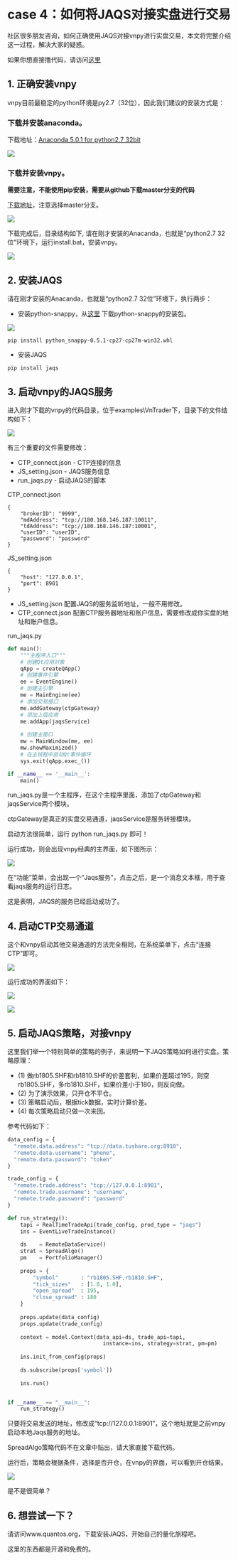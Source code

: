 # case 4：如何将JAQS对接实盘进行交易

社区很多朋友咨询，如何正确使用JAQS对接vnpy进行实盘交易，本文将完整介绍这一过程，解决大家的疑惑。

如果你想直接撸代码，请访问[这里](https://github.com/PKUJohnson/LearnJaqsByExample/blob/master/notebook/case4.zip)

## 1. 正确安装vnpy

vnpy目前最稳定的python环境是py2.7（32位），因此我们建议的安装方式是：

### 下载并安装anaconda。

下载地址：[Anaconda 5.0.1 for python2.7 32bit](https://www.anaconda.com/download/)

![](https://github.com/PKUJohnson/LearnJaqsByExample/blob/master/image/case4-1.png)

### 下载并安装vnpy。

**需要注意，不能使用pip安装，需要从github下载master分支的代码**

[下载地址](https://github.com/vnpy/vnpy)，注意选择master分支。

![](https://github.com/PKUJohnson/LearnJaqsByExample/blob/master/image/case4-2.png)

下载完成后，目录结构如下, 请在刚才安装的Anacanda，也就是“python2.7 32位”环境下，运行install.bat，安装vnpy。

![](https://github.com/PKUJohnson/LearnJaqsByExample/blob/master/image/case4-3.png)

## 2. 安装JAQS

请在刚才安装的Anacanda，也就是“python2.7 32位”环境下，执行两步：

+ 安装python-snappy，从[这里](https://www.lfd.uci.edu/~gohlke/pythonlibs/#python-snappys) 下载python-snappy的安装包。

![](https://github.com/PKUJohnson/LearnJaqsByExample/blob/master/image/case4-4.png)

```shell
pip install python_snappy-0.5.1-cp27-cp27m-win32.whl
```

+ 安装JAQS

```shell
pip install jaqs
```

## 3. 启动vnpy的JAQS服务

进入刚才下载的vnpy的代码目录，位于examples\VnTrader下，目录下的文件结构如下：

![](https://github.com/PKUJohnson/LearnJaqsByExample/blob/master/image/case4-5.png)

有三个重要的文件需要修改：

+ CTP_connect.json - CTP连接的信息
+ JS_setting.json - JAQS服务信息
+ run_jaqs.py - 启动JAQS的脚本

CTP_connect.json
```
{
    "brokerID": "9999", 
    "mdAddress": "tcp://180.168.146.187:10011", 
    "tdAddress": "tcp://180.168.146.187:10001", 
    "userID": "userID",
    "password": "password"    
}
```

JS_setting.json
```
{
    "host": "127.0.0.1",
    "port": 8901
}
```

+ JS_setting.json  配置JAQS的服务监听地址，一般不用修改。
+ CTP_connect.json 配置CTP服务器地址和账户信息，需要修改成你实盘的地址和账户信息。

run_jaqs.py
```python
def main():
    """主程序入口"""
    # 创建Qt应用对象
    qApp = createQApp()
    # 创建事件引擎
    ee = EventEngine()
    # 创建主引擎
    me = MainEngine(ee)
    # 添加交易接口
    me.addGateway(ctpGateway)
    # 添加上层应用
    me.addApp(jaqsService)
    
    # 创建主窗口
    mw = MainWindow(me, ee)
    mw.showMaximized()
    # 在主线程中启动Qt事件循环
    sys.exit(qApp.exec_())

if __name__ == '__main__':
    main()
```

run_jaqs.py是一个主程序，在这个主程序里面，添加了ctpGateway和jaqsService两个模块。

ctpGateway是真正的实盘交易通道，jaqsService是服务转接模块。

启动方法很简单，运行 python run_jaqs.py 即可！

运行成功，则会出现vnpy经典的主界面，如下图所示：

![](https://github.com/PKUJohnson/LearnJaqsByExample/blob/master/image/case4-6.png)

在“功能”菜单，会出现一个“Jaqs服务”，点击之后，是一个消息文本框，用于查看jaqs服务的运行日志。

这是表明，JAQS的服务已经启动成功了。

## 4. 启动CTP交易通道

这个和vnpy启动其他交易通道的方法完全相同，在系统菜单下，点击“连接CTP”即可。

![](https://github.com/PKUJohnson/LearnJaqsByExample/blob/master/image/case4-7.png)

运行成功的界面如下：

![](https://github.com/PKUJohnson/LearnJaqsByExample/blob/master/image/case4-8.png)

![](https://github.com/PKUJohnson/LearnJaqsByExample/blob/master/image/case4-9.png)

## 5. 启动JAQS策略，对接vnpy

这里我们举一个特别简单的策略的例子，来说明一下JAQS策略如何进行实盘。策略原理：

+ (1) 做rb1805.SHF和rb1810.SHF的价差套利，如果价差超过195，则空rb1805.SHF，多rb1810.SHF，如果价差小于180，则反向做。
+ (2) 为了演示效果，只开仓不平仓。
+ (3) 策略启动后，根据tick数据，实时计算价差。
+ (4) 每次策略启动只做一次来回。

参考代码如下：
```python
data_config = {
  "remote.data.address": "tcp://data.tushare.org:8910",
  "remote.data.username": "phone",
  "remote.data.password": "token"
}

trade_config = {
  "remote.trade.address": "tcp://127.0.0.1:8901",
  "remote.trade.username": "username",
  "remote.trade.password": "password"
}

def run_strategy():
    tapi = RealTimeTradeApi(trade_config, prod_type = "jaqs")
    ins = EventLiveTradeInstance()
    
    ds    = RemoteDataService()
    strat = SpreadAlgo()
    pm    = PortfolioManager()
    
    props = {
        "symbol"       : "rb1805.SHF,rb1810.SHF",
        "tick_sizes"   : [1.0, 1.0],
        "open_spread"  : 195,
        "close_spread" : 180
    }
    
    props.update(data_config)
    props.update(trade_config)
    
    context = model.Context(data_api=ds, trade_api=tapi,
                              instance=ins, strategy=strat, pm=pm)
    
    ins.init_from_config(props)
    
    ds.subscribe(props['symbol'])
    
    ins.run()


if __name__ == "__main__":
    run_strategy()

```

只要将交易发送的地址，修改成“tcp://127.0.0.1:8901”，这个地址就是之前vnpy启动本地Jaqs服务的地址。

SpreadAlgo策略代码不在文章中贴出，请大家直接下载代码。

运行后，策略会根据条件，选择是否开仓，在vnpy的界面，可以看到开仓结果。

![](https://github.com/PKUJohnson/LearnJaqsByExample/blob/master/image/case4-10.png)

是不是很简单？

## 6. 想尝试一下？

请访问www.quantos.org，下载安装JAQS，开始自己的量化旅程吧。

这里的东西都是开源和免费的。
